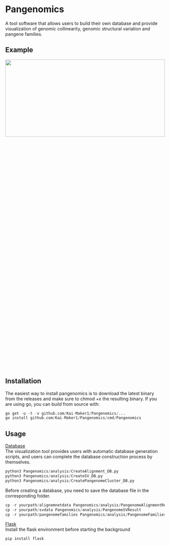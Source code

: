 # Pangenomics
A tool software that allows users to build their own database and provide visualization of genomic collinearity, genomic structural variation and pangene families.
## Example

<div algin="center">
  <img src="[https://github.com/Kai-Maker1/Pangenomics/images/example.png](https://github.com/Kai-Maker1/Pangenomics/blob/main/images/example.png)" width=100% height=25%>
</div>  

## Installation
The easiest way to install pangenomics is to download the latest binary from the releases and make sure to chmod +x the resulting binary.
If you are using go, you can build from source with:
```python
go get -u -t -v github.com/Kai-Maker1/Pangenomics/...
go install github.com/Kai-Maker1/Pangenomics/cmd/Pangenomics
```
## Usage
[Database](#部分标题)  
The visualization tool provides users with automatic database generation scripts, and users can complete the database construction process by themselves.
```python
python3 Pangenomics/analysis/CreateAlignment_DB.py
python3 Pangenomics/analysis/CreateSV_DB.py
python3 Pangenomics/analysis/CreatePangenomeCluster_DB.py
```
Before creating a database, you need to save the database file in the corresponding folder.
```python
cp -r yourpath/alignemnetdata Pangenomics/analysis/PangenomeAlignmentResult
cp -r yourpath/svdata Pangenomics/analysis/PangenomeSVResult
cp -r yourpath/pangenomefamilies Pangenomics/analysis/PangenomeFamiliesResult
```
[Flask](#部分标题)  
Install the flask environment before starting the background
```python
pip install flask
```
